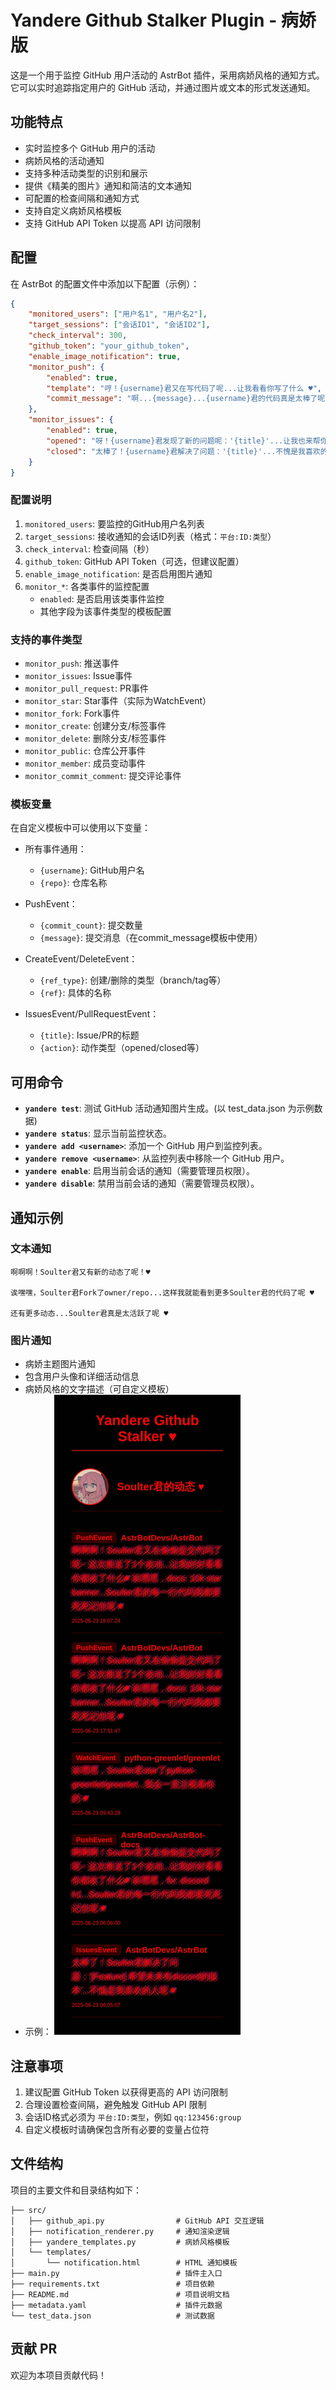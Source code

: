 # Yandere Github Stalker Plugin - 病娇版

这是一个用于监控 GitHub 用户活动的 AstrBot 插件，采用病娇风格的通知方式。它可以实时追踪指定用户的 GitHub 活动，并通过图片或文本的形式发送通知。

## 功能特点

- 实时监控多个 GitHub 用户的活动
- 病娇风格的活动通知
- 支持多种活动类型的识别和展示
- 提供《精美的图片》通知和简洁的文本通知
- 可配置的检查间隔和通知方式
- 支持自定义病娇风格模板
- 支持 GitHub API Token 以提高 API 访问限制


## 配置

在 AstrBot 的配置文件中添加以下配置（示例）：

```json
{
    "monitored_users": ["用户名1", "用户名2"],
    "target_sessions": ["会话ID1", "会话ID2"],
    "check_interval": 300,
    "github_token": "your_github_token",
    "enable_image_notification": true,
    "monitor_push": {
        "enabled": true,
        "template": "哼！{username}君又在写代码了呢...让我看看你写了什么 ♥",
        "commit_message": "啊...{message}...{username}君的代码真是太棒了呢 ♥"
    },
    "monitor_issues": {
        "enabled": true,
        "opened": "呀！{username}君发现了新的问题呢：'{title}'...让我也来帮你解决吧 ♥",
        "closed": "太棒了！{username}君解决了问题：'{title}'...不愧是我喜欢的人呢 ♥"
    }
}
```

### 配置说明

1. `monitored_users`: 要监控的GitHub用户名列表
2. `target_sessions`: 接收通知的会话ID列表（格式：`平台:ID:类型`）
3. `check_interval`: 检查间隔（秒）
4. `github_token`: GitHub API Token（可选，但建议配置）
5. `enable_image_notification`: 是否启用图片通知
6. `monitor_*`: 各类事件的监控配置
   - `enabled`: 是否启用该类事件监控
   - 其他字段为该事件类型的模板配置

### 支持的事件类型

- `monitor_push`: 推送事件
- `monitor_issues`: Issue事件
- `monitor_pull_request`: PR事件
- `monitor_star`: Star事件（实际为WatchEvent）
- `monitor_fork`: Fork事件
- `monitor_create`: 创建分支/标签事件
- `monitor_delete`: 删除分支/标签事件
- `monitor_public`: 仓库公开事件
- `monitor_member`: 成员变动事件
- `monitor_commit_comment`: 提交评论事件

### 模板变量

在自定义模板中可以使用以下变量：

- 所有事件通用：
  - `{username}`: GitHub用户名
  - `{repo}`: 仓库名称

- PushEvent：
  - `{commit_count}`: 提交数量
  - `{message}`: 提交消息（在commit_message模板中使用）

- CreateEvent/DeleteEvent：
  - `{ref_type}`: 创建/删除的类型（branch/tag等）
  - `{ref}`: 具体的名称

- IssuesEvent/PullRequestEvent：
  - `{title}`: Issue/PR的标题
  - `{action}`: 动作类型（opened/closed等）

## 可用命令

- **`yandere test`**: 测试 GitHub 活动通知图片生成。(以 test_data.json 为示例数据)
- **`yandere status`**: 显示当前监控状态。
- **`yandere add <username>`**: 添加一个 GitHub 用户到监控列表。
- **`yandere remove <username>`**: 从监控列表中移除一个 GitHub 用户。
- **`yandere enable`**: 启用当前会话的通知（需要管理员权限）。
- **`yandere disable`**: 禁用当前会话的通知（需要管理员权限）。

## 通知示例

### 文本通知
```
啊啊啊！Soulter君又有新的动态了呢！♥

诶嘿嘿，Soulter君Fork了owner/repo...这样我就能看到更多Soulter君的代码了呢 ♥

还有更多动态...Soulter君真是太活跃了呢 ♥
```

### 图片通知
- 病娇主题图片通知
- 包含用户头像和详细活动信息
- 病娇风格的文字描述（可自定义模板）
- 示例：
![Soulter 动态](./demo.jpg)

## 注意事项

1. 建议配置 GitHub Token 以获得更高的 API 访问限制
2. 合理设置检查间隔，避免触发 GitHub API 限制
3. 会话ID格式必须为 `平台:ID:类型`，例如 `qq:123456:group`
4. 自定义模板时请确保包含所有必要的变量占位符

## 文件结构

项目的主要文件和目录结构如下：

```
├── src/
│   ├── github_api.py                # GitHub API 交互逻辑
│   ├── notification_renderer.py     # 通知渲染逻辑
│   ├── yandere_templates.py         # 病娇风格模板
│   └── templates/
│       └── notification.html        # HTML 通知模板
├── main.py                          # 插件主入口
├── requirements.txt                 # 项目依赖
├── README.md                        # 项目说明文档
├── metadata.yaml                    # 插件元数据
└── test_data.json                   # 测试数据
```


## 贡献 PR

欢迎为本项目贡献代码！

